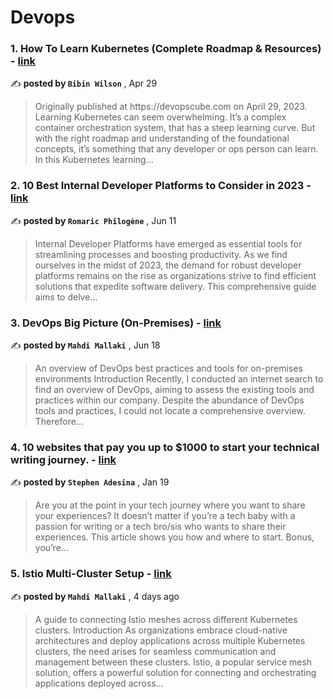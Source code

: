 
<h1>Devops</h1>
<h3>1. How To Learn Kubernetes (Complete Roadmap & Resources) - <a href=https://medium.com/dailydevopstips/how-to-learn-kubernetes-complete-roadmap-resources-a853723ae61a?source=tag_page---------0-85--------------------9c6306be_6809_45dd_a619_a90293023568-------17>link</a></h3>

✍️ **posted by `Bibin Wilson`** , <date>Apr 29</date>

<blockquote>Originally published at https://devopscube.com on April 29, 2023. Learning Kubernetes can seem overwhelming. It’s a complex container orchestration system, that has a steep learning curve. But with the right roadmap and understanding of the foundational concepts, it’s something that any developer or ops person can learn. In this Kubernetes learning…</blockquote>

<h3>2. 10 Best Internal Developer Platforms to Consider in 2023 - <a href=https://medium.com/@rphilogene/10-best-internal-developer-platforms-to-consider-in-2023-3b38187dbff2?source=tag_page---------1-85--------------------9c6306be_6809_45dd_a619_a90293023568-------17>link</a></h3>

✍️ **posted by `Romaric Philogène`** , <date>Jun 11</date>

<blockquote>Internal Developer Platforms have emerged as essential tools for streamlining processes and boosting productivity. As we find ourselves in the midst of 2023, the demand for robust developer platforms remains on the rise as organizations strive to find efficient solutions that expedite software delivery. This comprehensive guide aims to delve…</blockquote>

<h3>3. DevOps Big Picture (On-Premises) - <a href=https://medium.com/itnext/devops-big-picture-on-premises-d07f61d6c34c?source=tag_page---------2-85--------------------9c6306be_6809_45dd_a619_a90293023568-------17>link</a></h3>

✍️ **posted by `Mahdi Mallaki`** , <date>Jun 18</date>

<blockquote>An overview of DevOps best practices and tools for on-premises environments Introduction Recently, I conducted an internet search to find an overview of DevOps, aiming to assess the existing tools and practices within our company. Despite the abundance of DevOps tools and practices, I could not locate a comprehensive overview. Therefore…</blockquote>

<h3>4. 10 websites that pay you up to $1000 to start your technical writing journey. - <a href=https://medium.com/gitconnected/10-websites-that-pay-you-to-start-your-technical-writing-journey-b04ab2eb6f7e?source=tag_page---------3-85--------------------9c6306be_6809_45dd_a619_a90293023568-------17>link</a></h3>

✍️ **posted by `Stephen Adesina`** , <date>Jan 19</date>

<blockquote>Are you at the point in your tech journey where you want to share your experiences? It doesn’t matter if you’re a tech baby with a passion for writing or a tech bro/sis who wants to share their experiences. This article shows you how and where to start. Bonus, you’re…</blockquote>

<h3>5. Istio Multi-Cluster Setup - <a href=https://medium.com/itnext/istio-multi-cluster-setup-b773313c074a?source=tag_page---------4-85--------------------9c6306be_6809_45dd_a619_a90293023568-------17>link</a></h3>

✍️ **posted by `Mahdi Mallaki`** , <date>4 days ago</date>

<blockquote>A guide to connecting Istio meshes across different Kubernetes clusters. Introduction As organizations embrace cloud-native architectures and deploy applications across multiple Kubernetes clusters, the need arises for seamless communication and management between these clusters. Istio, a popular service mesh solution, offers a powerful solution for connecting and orchestrating applications deployed across…</blockquote>


